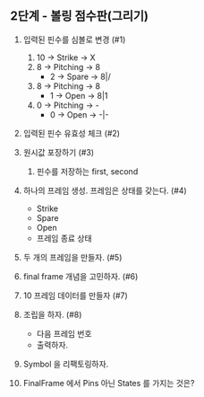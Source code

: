 ## 2단계 - 볼링 점수판(그리기)
1. 입력된 핀수를 심볼로 변경 (#1)
    1. 10 -> Strike -> X
    1. 8 -> Pitching -> 8
        * 2 -> Spare -> 8|/
    1. 8 -> Pitching -> 8
        * 1 -> Open -> 8|1
    1. 0 -> Pitching -> -
        *  0 -> Open -> -|-

1. 입력된 핀수 유효성 체크 (#2)

1. 원시값 포장하기 (#3)
    1. 핀수를 저장하는 first, second
    
1. 하나의 프레임 생성. 프레임은 상태를 갖는다. (#4)
    * Strike
    * Spare
    * Open
    * 프레임 종료 상태

1. 두 개의 프레임을 만들자. (#5)

1. final frame 개념을 고민하자. (#6)

1. 10 프레임 데이터를 만들자 (#7)

1. 조립을 하자. (#8)
    * 다음 프레임 번호
    * 출력하자.

1. Symbol 을 리팩토링하자.

1. FinalFrame 에서 Pins 아닌 States 를 가지는 것은?